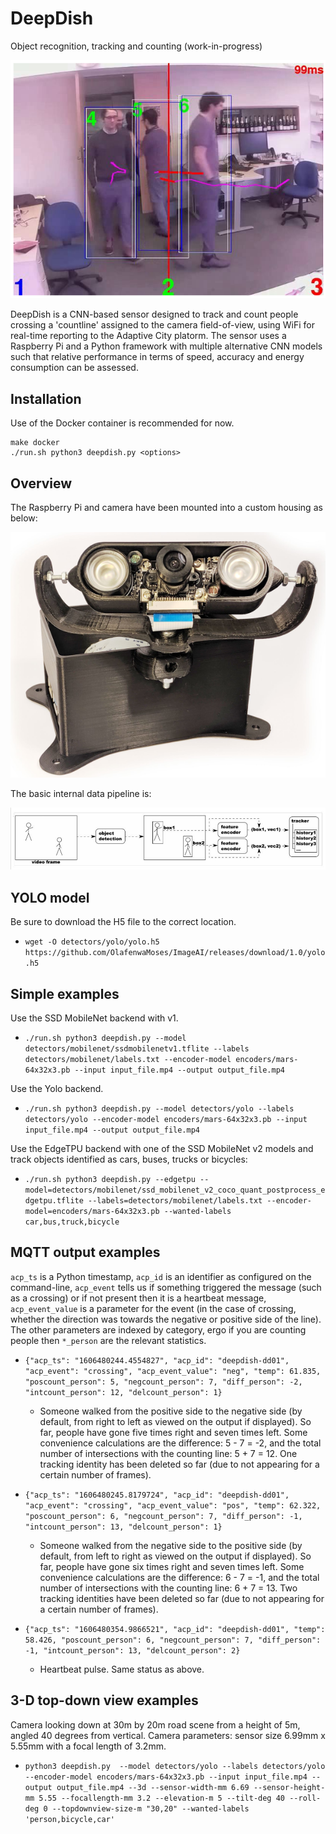 # DeepDish

Object recognition, tracking and counting (work-in-progress)

![person detection and tracking](docs/images/titan.png)

DeepDish is a CNN-based sensor designed to track and count people crossing a 'countline' assigned to the
camera field-of-view, using WiFi for real-time reporting to the Adaptive City platorm. The sensor uses a Raspberry
Pi and a Python framework with multiple alternative CNN models such that relative performance in terms of speed, 
accuracy and energy consumption can be assessed.

## Installation

Use of the Docker container is recommended for now.
```
make docker
./run.sh python3 deepdish.py <options>
```
## Overview

The Raspberry Pi and camera have been mounted into a custom housing as below:

![prototype DeepDish unit](docs/images/huey.png)

The basic internal data pipeline is:

![pipeline](docs/images/tracking-by-detection-pipeline.png)

## YOLO model

Be sure to download the H5 file to the correct location.

- `wget -O detectors/yolo/yolo.h5 https://github.com/OlafenwaMoses/ImageAI/releases/download/1.0/yolo.h5`

## Simple examples

Use the SSD MobileNet backend with v1.
- `./run.sh python3 deepdish.py --model detectors/mobilenet/ssdmobilenetv1.tflite --labels detectors/mobilenet/labels.txt --encoder-model encoders/mars-64x32x3.pb --input input_file.mp4 --output output_file.mp4`

Use the Yolo backend.
- `./run.sh python3 deepdish.py --model detectors/yolo --labels detectors/yolo --encoder-model encoders/mars-64x32x3.pb --input input_file.mp4 --output output_file.mp4`

Use the EdgeTPU backend with one of the SSD MobileNet v2 models and track objects identified as cars, buses, trucks or bicycles:
- `./run.sh python3 deepdish.py --edgetpu --model=detectors/mobilenet/ssd_mobilenet_v2_coco_quant_postprocess_edgetpu.tflite --labels=detectors/mobilenet/labels.txt --encoder-model=encoders/mars-64x32x3.pb --wanted-labels car,bus,truck,bicycle`

## MQTT output examples

`acp_ts` is a Python timestamp, `acp_id` is an identifier as configured on the command-line, `acp_event` tells us if something triggered the message (such as a crossing) or if not present then it is a heartbeat message, `acp_event_value` is a parameter for the event (in the case of crossing, whether the direction was towards the negative or positive side of the line). The other parameters are indexed by category, ergo if you are counting people then `*_person` are the relevant statistics.

* `{"acp_ts": "1606480244.4554827", "acp_id": "deepdish-dd01", "acp_event": "crossing", "acp_event_value": "neg", "temp": 61.835, "poscount_person": 5, "negcount_person": 7, "diff_person": -2, "intcount_person": 12, "delcount_person": 1}`
  * Someone walked from the positive side to the negative side (by default, from right to left as viewed on the output if displayed). So far, people have gone five times right and seven times left. Some convenience calculations are the difference: 5 - 7 = -2, and the total number of intersections with the counting line: 5 + 7 = 12. One tracking identity has been deleted so far (due to not appearing for a certain number of frames).

* `{"acp_ts": "1606480245.8179724", "acp_id": "deepdish-dd01", "acp_event": "crossing", "acp_event_value": "pos", "temp": 62.322, "poscount_person": 6, "negcount_person": 7, "diff_person": -1, "intcount_person": 13, "delcount_person": 1}`
  * Someone walked from the negative side to the positive side (by default, from left to right as viewed on the output if displayed). So far, people have gone six times right and seven times left. Some convenience calculations are the difference: 6 - 7 = -1, and the total number of intersections with the counting line: 6 + 7 = 13. Two tracking identities have been deleted so far (due to not appearing for a certain number of frames).

* `{"acp_ts": "1606480354.9866521", "acp_id": "deepdish-dd01", "temp": 58.426, "poscount_person": 6, "negcount_person": 7, "diff_person": -1, "intcount_person": 13, "delcount_person": 2}`
  * Heartbeat pulse. Same status as above.

## 3-D top-down view examples

Camera looking down at 30m by 20m road scene from a height of 5m, angled 40 degrees from vertical. Camera parameters: sensor size 6.99mm x 5.55mm with a focal length of 3.2mm.
- `python3 deepdish.py  --model detectors/yolo --labels detectors/yolo --encoder-model encoders/mars-64x32x3.pb --input input_file.mp4 --output output_file.mp4 --3d --sensor-width-mm 6.69 --sensor-height-mm 5.55 --focallength-mm 3.2 --elevation-m 5 --tilt-deg 40 --roll-deg 0 --topdownview-size-m "30,20" --wanted-labels 'person,bicycle,car'`
